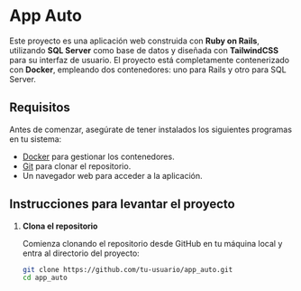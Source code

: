 # App Auto

Este proyecto es una aplicación web construida con **Ruby on Rails**, utilizando **SQL Server** como base de datos y diseñada con **TailwindCSS** para su interfaz de usuario. El proyecto está completamente contenerizado con **Docker**, empleando dos contenedores: uno para Rails y otro para SQL Server.

## Requisitos

Antes de comenzar, asegúrate de tener instalados los siguientes programas en tu sistema:
- [Docker](https://www.docker.com/) para gestionar los contenedores.
- [Git](https://git-scm.com/) para clonar el repositorio.
- Un navegador web para acceder a la aplicación.

## Instrucciones para levantar el proyecto

1. **Clona el repositorio**

   Comienza clonando el repositorio desde GitHub en tu máquina local y entra al directorio del proyecto:

   ```bash
   git clone https://github.com/tu-usuario/app_auto.git
   cd app_auto
